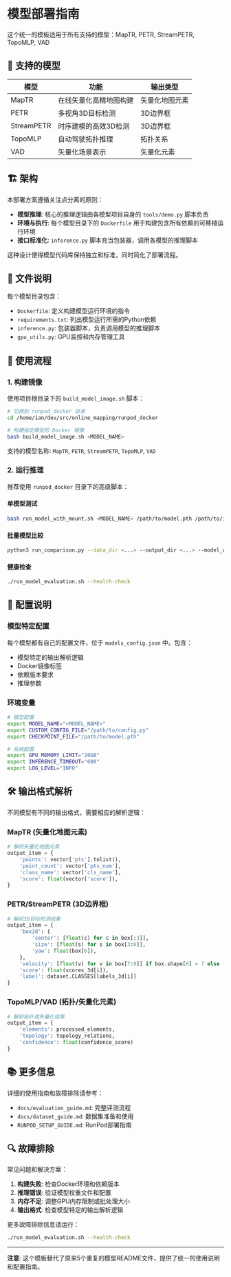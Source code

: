 # 模型部署指南

这个统一的模板适用于所有支持的模型：MapTR, PETR, StreamPETR, TopoMLP, VAD

## 🎯 支持的模型

| 模型 | 功能 | 输出类型 |
|------|------|----------|
| MapTR | 在线矢量化高精地图构建 | 矢量化地图元素 |
| PETR | 多视角3D目标检测 | 3D边界框 |
| StreamPETR | 时序建模的高效3D检测 | 3D边界框 |
| TopoMLP | 自动驾驶拓扑推理 | 拓扑关系 |
| VAD | 矢量化场景表示 | 矢量化元素 |

## 🏗️ 架构

本部署方案遵循关注点分离的原则：

- **模型推理**: 核心的推理逻辑由各模型项目自身的 `tools/demo.py` 脚本负责
- **环境与执行**: 每个模型目录下的 `Dockerfile` 用于构建包含所有依赖的可移植运行环境
- **接口标准化**: `inference.py` 脚本充当包装器，调用各模型的推理脚本

这种设计使得模型代码库保持独立和标准，同时简化了部署流程。

## 📁 文件说明

每个模型目录包含：
- `Dockerfile`: 定义构建模型运行环境的指令
- `requirements.txt`: 列出模型运行所需的Python依赖
- `inference.py`: 包装器脚本，负责调用模型的推理脚本
- `gpu_utils.py`: GPU监控和内存管理工具

## 🚀 使用流程

### 1. 构建镜像

使用项目根目录下的 `build_model_image.sh` 脚本：

```bash
# 切换到 runpod_docker 目录
cd /home/ian/dev/src/online_mapping/runpod_docker

# 构建指定模型的 Docker 镜像
bash build_model_image.sh <MODEL_NAME>
```

支持的模型名称: `MapTR`, `PETR`, `StreamPETR`, `TopoMLP`, `VAD`

### 2. 运行推理

推荐使用 `runpod_docker` 目录下的高级脚本：

#### 单模型测试
```bash
bash run_model_with_mount.sh <MODEL_NAME> /path/to/model.pth /path/to/input_dir /path/to/output_dir <sample_token>
```

#### 批量模型比较
```bash
python3 run_comparison.py --data_dir <...> --output_dir <...> --model_weights_dir <...> --dataroot <...>
```

#### 健康检查
```bash
./run_model_evaluation.sh --health-check
```

## 🔧 配置说明

### 模型特定配置

每个模型都有自己的配置文件，位于 `models_config.json` 中。包含：
- 模型特定的输出解析逻辑
- Docker镜像标签
- 依赖版本要求
- 推理参数

### 环境变量

```bash
# 模型配置
export MODEL_NAME="<MODEL_NAME>"
export CUSTOM_CONFIG_FILE="/path/to/config.py"
export CHECKPOINT_FILE="/path/to/model.pth"

# 系统配置
export GPU_MEMORY_LIMIT="20GB"
export INFERENCE_TIMEOUT="600"
export LOG_LEVEL="INFO"
```

## 🛠️ 输出格式解析

不同模型有不同的输出格式，需要相应的解析逻辑：

### MapTR (矢量化地图元素)
```python
# 解析矢量化地图元素
output_item = {
    'points': vector['pts'].tolist(),
    'point_count': vector['pts_num'],
    'class_name': vector['cls_name'],
    'score': float(vector['score']),
}
```

### PETR/StreamPETR (3D边界框)
```python
# 解析3D目标检测结果
output_item = {
    'box3d': {
        'center': [float(c) for c in box[:3]],
        'size': [float(s) for s in box[3:6]],
        'yaw': float(box[6]),
    },
    'velocity': [float(v) for v in box[7:9]] if box.shape[0] > 7 else [0.0, 0.0],
    'score': float(scores_3d[i]),
    'label': dataset.CLASSES[labels_3d[i]]
}
```

### TopoMLP/VAD (拓扑/矢量化元素)
```python
# 解析拓扑或矢量化结果
output_item = {
    'elements': processed_elements,
    'topology': topology_relations,
    'confidence': float(confidence_score)
}
```

## 📚 更多信息

详细的使用指南和故障排除请参考：
- `docs/evaluation_guide.md`: 完整评测流程
- `docs/dataset_guide.md`: 数据集准备和使用
- `RUNPOD_SETUP_GUIDE.md`: RunPod部署指南

## 🔍 故障排除

常见问题和解决方案：

1. **构建失败**: 检查Docker环境和依赖版本
2. **推理错误**: 验证模型权重文件和配置
3. **内存不足**: 调整GPU内存限制或批处理大小
4. **输出格式**: 检查模型特定的输出解析逻辑

更多故障排除信息请运行：
```bash
./run_model_evaluation.sh --health-check
```

---

**注意**: 这个模板替代了原来5个重复的模型README文件，提供了统一的使用说明和配置指南。